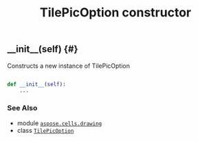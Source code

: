 ﻿---
title: TilePicOption constructor
second_title: Aspose.Cells for Python via .NET API References
description: 
type: docs
weight: 10
url: /aspose.cells.drawing/tilepicoption/__init__/
is_root: false
---

## \_\_init\_\_(self) {#}

Constructs a new instance of TilePicOption



```python

def __init__(self):
    ...
```





### See Also
* module [`aspose.cells.drawing`](../../)
* class [`TilePicOption`](/cells/python-net/aspose.cells.drawing/tilepicoption)
